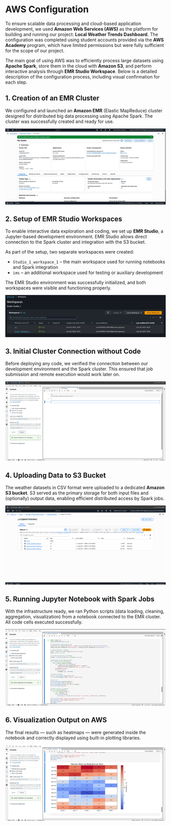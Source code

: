 # AWS Configuration

To ensure scalable data processing and cloud-based application development, we used **Amazon Web Services (AWS)** as the platform for building and running our project: **Local Weather Trends Dashboard**. The configuration was completed using student accounts provided via the **AWS Academy** program, which have limited permissions but were fully sufficient for the scope of our project.

The main goal of using AWS was to efficiently process large datasets using **Apache Spark**, store them in the cloud with **Amazon S3**, and perform interactive analysis through **EMR Studio Workspace**. Below is a detailed description of the configuration process, including visual confirmation for each step.

## 1. Creation of an EMR Cluster

We configured and launched an **Amazon EMR** (Elastic MapReduce) cluster designed for distributed big data processing using Apache Spark. The cluster was successfully created and ready for use.

![EMR Cluster Successfully Created](./images/cluster_created.jpg)

## 2. Setup of EMR Studio Workspaces

To enable interactive data exploration and coding, we set up **EMR Studio**, a Jupyter-based development environment. EMR Studio allows direct connection to the Spark cluster and integration with the S3 bucket.

As part of the setup, two separate workspaces were created:

- `Studio_1_workspace_1` – the main workspace used for running notebooks and Spark integration  
- `ims` – an additional workspace used for testing or auxiliary development

The EMR Studio environment was successfully initialized, and both workspaces were visible and functioning properly.

![SageMaker Studio Workspaces Running](./images/workspaces_studio1.jpg)

## 3. Initial Cluster Connection without Code

Before deploying any code, we verified the connection between our development environment and the Spark cluster. This ensured that job submission and remote execution would work later on.

![Empty Spark Cluster Connected to AWS](./images/cluster_connected.png)

## 4. Uploading Data to S3 Bucket

The weather datasets in CSV format were uploaded to a dedicated **Amazon S3 bucket**. S3 served as the primary storage for both input files and (optionally) output data, enabling efficient distributed access by Spark jobs.

![Files Uploaded to S3 Bucket](./images/bucket_files.png)

## 5. Running Jupyter Notebook with Spark Jobs

With the infrastructure ready, we ran Python scripts (data loading, cleaning, aggregation, visualization) from a notebook connected to the EMR cluster. All code cells executed successfully.

![Notebook Running with Code on AWS](./images/notebokAWS.png)

## 6. Visualization Output on AWS

The final results — such as heatmaps — were generated inside the notebook and correctly displayed using built-in plotting libraries.

![Heatmap Results Displayed](./images/heatmapAWS.png)

